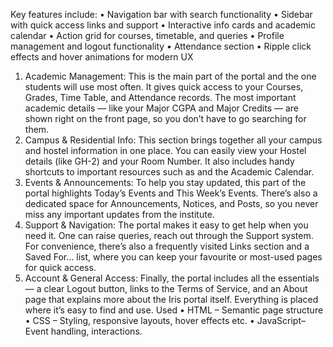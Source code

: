 Key features include:
•	Navigation bar with search functionality
•	Sidebar with quick access links and support
•	Interactive info cards and academic calendar
•	Action grid for courses, timetable, and queries
•	Profile management and logout functionality
•	Attendance section
•	Ripple click effects and hover animations for modern UX
1.	Academic Management:
This is the main part of the portal and the one students will use most often. It gives quick access to your Courses, Grades, Time Table, and Attendance records. The most important academic details — like your Major CGPA and Major Credits — are shown right on the front page, so you don’t have to go searching for them.
2.	Campus & Residential Info:
This section brings together all your campus and hostel information in one place. You can easily view your Hostel details (like GH-2) and your Room Number. It also includes handy shortcuts to important resources such as and the Academic Calendar.
3.	Events & Announcements:
To help you stay updated, this part of the portal highlights Today’s Events and This Week’s Events. There’s also a dedicated space for Announcements, Notices, and Posts, so you never miss any important updates from the institute.
4.	Support & Navigation:
The portal makes it easy to get help when you need it. One can raise queries, reach out through the Support system. For convenience, there’s also a frequently visited Links section and a Saved For... list, where you can keep your favourite or most-used pages for quick access.
5.	Account & General Access:
Finally, the portal includes all the essentials — a clear Logout button, links to the Terms of Service, and an About page that explains more about the Iris portal itself. Everything is placed where it’s easy to find and use.
Used
•	HTML – Semantic page structure
•	CSS – Styling, responsive layouts, hover effects etc.
•	JavaScript– Event handling, interactions.
